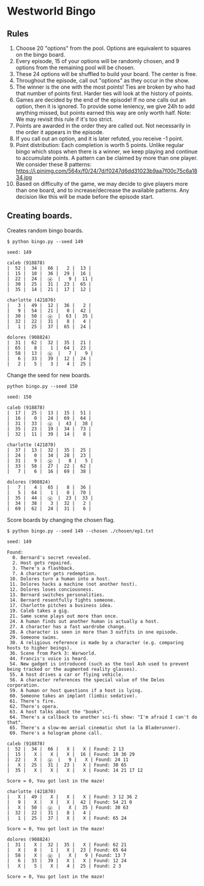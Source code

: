 # Westworld Bingo

## Rules

1. Choose 20 "options" from the pool. Options are equivalent to squares on the bingo board.
2. Every episode, 15 of your options will be randomly chosen, and 9 options from the remaining pool will be chosen.
3. These 24 options will be shuffled to build your board. The center is free.
4. Throughout the episode, call out "options" as they occur in the show.
5. The winner is the one with the most points! Ties are broken by who had that number of points first. Harder ties will look at the history of points.
6. Games are decided by the end of the episode! If no one calls out an option, then it is ignored. To provide some leniency, we give 24h to add anything missed, but points earned this way are only worth half. Note: We may revisit this rule if it's too strict.
7. Points are awarded in the order they are called out. Not necessarily in the order it appears in the episode.
8. If you call out an option, and it is later refuted, you receive -1 point.
9. Point distribution: Each completion is worth 5 points. Unlike regular bingo which stops when there is a winner, we keep playing and continue to accumulate points. A pattern can be claimed by more than one player. We consider these 8 patterns: https://i.pinimg.com/564x/f0/24/7d/f0247d6dd31023b9aa7f00c75c6a1834.jpg
10. Based on difficulty of the game, we may decide to give players more than one board, and to increase/decrease the available patterns. Any decision like this will be made before the episode start.


## Creating boards.

Creates random bingo boards.

```
$ python bingo.py --seed 149

seed: 149

caleb (918878)
|  52 |  34 |  66 |   2 |  13 |
|  15 |  10 |  36 |  29 |  16 |
|  22 |  24 |  ⓦ  |   9 |  11 |
|  30 |  25 |  31 |  23 |  65 |
|  35 |  14 |  21 |  17 |  12 |

charlotte (421870)
|   3 |  49 |  12 |  36 |   2 |
|   9 |  54 |  21 |   0 |  42 |
|  30 |  50 |  ⓦ  |  63 |  35 |
|  32 |  22 |  31 |   8 |   4 |
|   1 |  25 |  37 |  65 |  24 |

dolores (908824)
|  31 |  62 |  32 |  35 |  21 |
|  65 |   8 |   1 |  64 |  23 |
|  58 |  13 |  ⓦ  |   7 |   9 |
|   6 |  33 |  39 |  12 |  24 |
|   2 |   5 |   3 |   4 |  25 |
```

Change the seed for new boards.

```
python bingo.py --seed 150

seed: 150

caleb (918878)
|  17 |  25 |  13 |  15 |  51 |
|  16 |   0 |  24 |  69 |  64 |
|  31 |  33 |  ⓦ  |  43 |  38 |
|  35 |  23 |  19 |  34 |  73 |
|  32 |  11 |  39 |  14 |   8 |

charlotte (421870)
|  37 |  13 |  32 |  35 |  25 |
|  24 |   0 |  34 |  28 |  23 |
|  31 |   9 |  ⓦ  |   8 |   5 |
|  33 |  58 |  27 |  22 |  62 |
|   7 |   6 |  16 |  69 |  38 |

dolores (908824)
|   7 |   4 |  65 |   8 |  36 |
|   5 |  64 |   1 |   0 |  70 |
|  35 |  44 |  ⓦ  |  23 |  33 |
|  34 |  38 |   3 |  32 |   2 |
|  69 |  62 |  24 |  31 |   6 |
```

Score boards by changing the chosen flag.

```
$ python bingo.py --seed 149 --chosen ./chosen/ep1.txt

seed: 149

Found:
  0. Bernard's secret revealed.
  2. Host gets repaired.
  3. There's a flashback.
  7. A character gets redemption.
 10. Dolores turn a human into a host.
 11. Dolores hacks a machine (not another host).
 12. Dolores loses conciousness.
 13. Bernard switches personalities.
 14. Bernard resentfully fights someone.
 17. Charlotte pitches a business idea.
 19. Caleb takes a gig.
 21. Same scene plays out more than once.
 24. A human finds out another human is actually a host.
 27. A character has a fast wardrobe change.
 28. A character is seen in more than 3 outfits in one episode.
 29. Someone swims.
 30. A religious reference is made by a character (e.g. comparing hosts to higher beings).
 36. Scene from Park 3: Warworld.
 44. Francis's voice is heard.
 54. New gadget is introduced (such as the tool Ash used to prevent being tracked or the augmented reality glasses).
 55. A host drives a car or flying vehicle.
 56. A character references the special value of the Delos corporation.
 59. A human or host questions if a host is lying.
 60. Someone takes an implant (limbic sedative).
 61. There's fire.
 62. There's opera.
 63. A host talks about the "books".
 64. There's a callback to another sci-fi show: "I'm afraid I can't do that".
 65. There's a slow-mo aerial cinematic shot (a la Bladerunner).
 69. There's a hologram phone call.

caleb (918878)
|  52 |  34 |  66 |   X |   X | Found: 2 13
|  15 |   X |   X |   X |  16 | Found: 10 36 29
|  22 |   X |  ⓦ  |   9 |   X | Found: 24 11
|   X |  25 |  31 |  23 |   X | Found: 30 65
|  35 |   X |   X |   X |   X | Found: 14 21 17 12

Score = 0, You got lost in the maze!

charlotte (421870)
|   X |  49 |   X |   X |   X | Found: 3 12 36 2
|   9 |   X |   X |   X |  42 | Found: 54 21 0
|   X |  50 |  ⓦ  |   X |  35 | Found: 30 63
|  32 |  22 |  31 |   8 |   4 |
|   1 |  25 |  37 |   X |   X | Found: 65 24

Score = 0, You got lost in the maze!

dolores (908824)
|  31 |   X |  32 |  35 |   X | Found: 62 21
|   X |   8 |   1 |   X |  23 | Found: 65 64
|  58 |   X |  ⓦ  |   X |   9 | Found: 13 7
|   6 |  33 |  39 |   X |   X | Found: 12 24
|   X |   5 |   X |   4 |  25 | Found: 2 3

Score = 0, You got lost in the maze!
```
